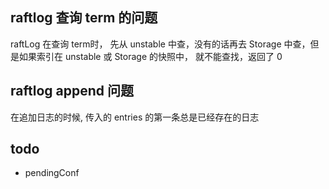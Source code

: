 ## raftlog 查询 term 的问题
raftLog 在查询 term时， 先从 unstable 中查，没有的话再去 Storage 中查，但是如果索引在 unstable 或 Storage 的快照中， 就不能查找，返回了 0

## raftlog append 问题
在追加日志的时候, 传入的 entries 的第一条总是已经存在的日志

## todo 

- pendingConf  

